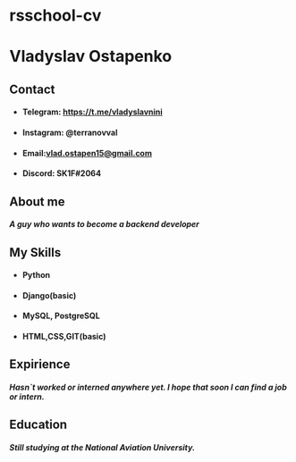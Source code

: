# rsschool-cv

# **Vladyslav Ostapenko**

## **Contact**
* #### Telegram: https://t.me/vladyslavnini
* #### Instagram: @terranovval
* #### Email:vlad.ostapen15@gmail.com
* #### Discord: SK1F#2064

## **About me**
#### _A guy who wants to become a backend developer_

## **My Skills**
* #### Python
* #### Django(basic)
* #### MySQL, PostgreSQL
* #### HTML,CSS,GIT(basic)

## **Expirience**
#### _Hasn`t worked or interned anywhere yet. I hope that soon I can find a job or intern._

## **Education**
#### _Still studying at the National Aviation University._